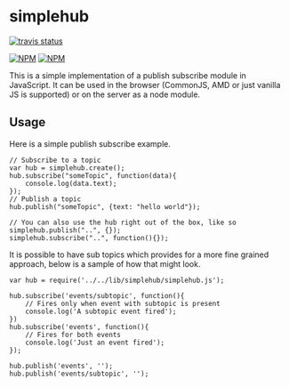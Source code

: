 simplehub
============

[![travis status](https://api.travis-ci.org/finn-no/simplehub.png)](https://travis-ci.org/finn-no/simplehub)

[![NPM](https://nodei.co/npm/simplehub.png?stars&downloads)](https://nodei.co/npm/simplehub/)
[![NPM](https://nodei.co/npm-dl/simplehub.png)](https://nodei.co/npm/simplehub/)

This is a simple implementation of a publish subscribe module in JavaScript. It can be used in the browser (CommonJS, AMD or just vanilla JS is supported) or on the server as a node module.

## Usage

Here is a simple publish subscribe example.

	// Subscribe to a topic
	var hub = simplehub.create();
	hub.subscribe("someTopic", function(data){
		console.log(data.text);
	});
	// Publish a topic
	hub.publish("someTopic", {text: "hello world"});

	// You can also use the hub right out of the box, like so
	simplehub.publish("..", {});
	simplehub.subscribe("..", function(){});

It is possible to have sub topics which provides for a more fine grained approach, below is a sample of how that might look.

	var hub = require('../../lib/simplehub/simplehub.js');

	hub.subscribe('events/subtopic', function(){
		// Fires only when event with subtopic is present
		console.log('A subtopic event fired');
	})
	hub.subscribe('events', function(){
		// Fires for both events
		console.log('Just an event fired');
	});

	hub.publish('events', '');
	hub.publish('events/subtopic', '');
